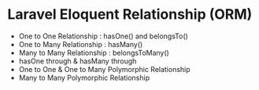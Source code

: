 # Laravel Eloquent Relationship (ORM)
- One to One Relationship : hasOne() and belongsTo()
- One to Many Relationship : hasMany()
- Many to Many Relationship : belongsToMany()
- hasOne through & hasMany through
- One to One & One to Many Polymorphic Relationship
- Many to Many Polymorphic Relationship
